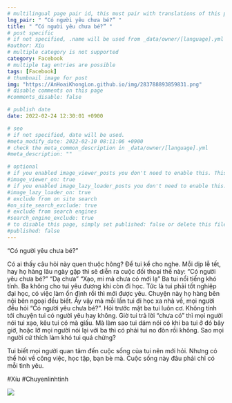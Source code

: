 ```yaml
---
# multilingual page pair id, this must pair with translations of this page. (This name must be unique)
lng_pair: " “Có người yêu chưa bé?” "
title: " “Có người yêu chưa bé?” "
# post specific
# if not specified, .name will be used from _data/owner/[language].yml
#author: Xíu
# multiple category is not supported
category: Facebook
# multiple tag entries are possible
tags: [Facebook]
# thumbnail image for post
img: "https://AnHoaiKhongLon.github.io/img/283788893859831.png"
# disable comments on this page
#comments_disable: false

# publish date
date: 2022-02-24 12:30:01 +0900

# seo
# if not specified, date will be used.
#meta_modify_date: 2022-02-10 08:11:06 +0900
# check the meta_common_description in _data/owner/[language].yml
#meta_description: ""

# optional
# if you enabled image_viewer_posts you don't need to enable this. This is only if image_viewer_posts = false
#image_viewer_on: true
# if you enabled image_lazy_loader_posts you don't need to enable this. This is only if image_lazy_loader_posts = false
#image_lazy_loader_on: true
# exclude from on site search
#on_site_search_exclude: true
# exclude from search engines
#search_engine_exclude: true
# to disable this page, simply set published: false or delete this file
#published: false
---
```


<!-- outline-start -->

“Có người yêu chưa bé?”

Có ai thấy câu hỏi này quen thuộc hông? Để tui kể cho nghe. Mỗi dịp lễ tết, hay họ hàng lâu ngày gặp thì sẽ diễn ra cuộc đối thoại thế này:
“Có người yêu chưa bé?”
“Dạ chưa”
“Xạo, mi mà chưa có mới lạ”
Ba tui nổi tiếng khó tính. Ba không cho tui yêu đương khi còn đi học. Tức là tui phải tốt nghiệp đại học, có việc làm ổn định rồi thì mới được yêu. Chuyện này họ hàng bên nội bên ngoại đều biết. Ấy vậy mà mỗi lần tui đi học xa nhà về, mọi người đều hỏi “Có người yêu chưa bé?”. Hỏi trước mặt ba tui luôn cơ. Không tính tới chuyện tui có người yêu hay không. Giờ tui trả lời “chưa có” thì mọi người nói tui xạo, kêu tui có mà giấu. Mà làm sao tui dám nói có khi ba tui ở đó bây giờ, hoặc lỡ mọi người nói lại với ba thì có phải tui no đòn rồi không. Sao mọi người cứ thích làm khó tui quá chừng?

Tui biết mọi người quan tâm đến cuộc sống của tui nên mới hỏi. Nhưng có thể hỏi về công việc, học tập, bạn bè mà. Cuộc sống này đâu phải chỉ có mỗi tình yêu.

#Xíu
#Chuyenlinhtinh

<!-- outline-end -->

<img src= "https://AnHoaiKhongLon.github.io/img/283788893859831.png">